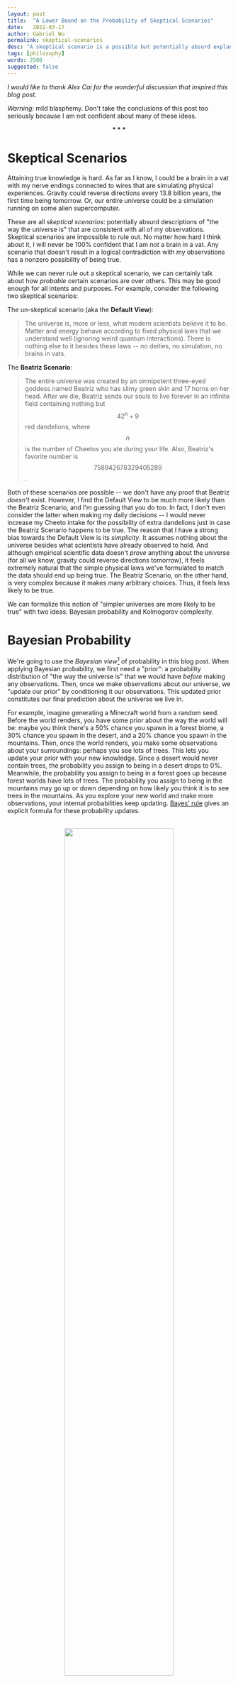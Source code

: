 ```yaml
---
layout: post
title:  "A Lower Bound on the Probability of Skeptical Scenarios"
date:   2022-03-17
author: Gabriel Wu
permalink: skeptical-scenarios
desc: "A skeptical scenario is a possible but potentially absurd explanation of the universe, such as \"after we die we spend eternity in a field of red dandelions\". Here we see that, no matter how contrived a skeptical scenario is, the fact that you were able to think of it gives us a constant lower bound on its probability of being true."
tags: [philosophy]
words: 2500
suggested: false
---
```


*I would like to thank Alex Cai for the wonderful discussion that inspired this blog post.*

*Warning:* mild blasphemy. Don't take the conclusions of this post too seriously because I am not confident about many of these ideas.

<center><b>* * *</b></center>

# Skeptical Scenarios

Attaining true knowledge is hard. As far as I know, I could be a brain in a vat with my nerve endings connected to wires that are simulating physical experiences. Gravity could reverse directions every 13.8 billion years, the first time being tomorrow. Or, our entire universe could be a simulation running on some alien supercomputer.

These are all *skeptical scenarios*: potentially absurd descriptions of "the way the universe is" that are consistent with all of my observations. Skeptical scenarios are impossible to rule out. No matter how hard I think about it, I will never be 100% confident that I am *not* a brain in a vat. Any scenario that doesn't result in a logical contradiction with my observations has a nonzero possibility of being true.

While we can never rule out a skeptical scenario, we can certainly talk about how *probable* certain scenarios are over others. This may be good enough for all intents and purposes. For example, consider the following two skeptical scenarios:

The un-skeptical scenario (aka the **Default View**): 

> The universe is, more or less, what modern scientists believe it to be. Matter and energy behave according to fixed physical laws that we understand well (ignoring weird quantum interactions). There is nothing else to it besides these laws -- no deities, no simulation, no brains in vats.

The **Beatriz Scenario**:

> The entire universe was created by an omnipotent three-eyed goddess named Beatriz who has slimy green skin and 17 horns on her head. After we die, Beatriz sends our souls to live forever in an infinite field containing nothing but $$42^n+9$$ red dandelions, where $$n$$ is the number of Cheetos you ate during your life. Also, Beatriz's favorite number is $$758942678329405289$$.

Both of these scenarios are possible -- we don't have any proof that Beatriz *doesn't* exist. However, I find the Default View to be much more likely than the Beatriz Scenario, and I'm guessing that you do too. In fact, I don't even consider the latter when making my daily decisions -- I would never increase my Cheeto intake for the possibility of extra dandelions just in case the Beatriz Scenario happens to be true. The reason that I have a strong bias towards the Default View is its *simplicity*. It assumes nothing about the universe besides what scientists have already observed to hold. And although empirical scientific data doesn't *prove* anything about the universe (for all we know, gravity could reverse directions tomorrow), it feels extremely natural that the simple physical laws we've formulated to match the data should end up being true. The Beatriz Scenario, on the other hand, is very complex because it makes many arbitrary choices. Thus, it feels less likely to be true.

We can formalize this notion of "simpler universes are more likely to be true" with two ideas: Bayesian probability and Kolmogorov complexity.

# Bayesian Probability

We're going to use the *Bayesian view*[^1] of probability in this blog post. When applying Bayesian probability, we first need a "prior": a probability distribution of "the way the universe is" that we would have *before* making any observations. Then, once we make observations about our universe, we "update our prior" by conditioning it our observations. This updated prior constitutes our final prediction about the universe we live in.

[^1]: Note that there is another framework of understanding probability called the *frequentist view*. However, to my understanding, the frequentist view really only makes sense when discussing events that can be repeatedly observed, such as the outcome of a coin flip. When discussing one-off events such as "the way the universe is", the Bayesian view is much better than the frequentist view at capturing the notion of probability.

For example, imagine generating a Minecraft world from a random seed. Before the world renders, you have some prior about the way the world will be: maybe you think there's a 50% chance you spawn in a forest biome, a 30% chance you spawn in the desert, and a 20% chance you spawn in the mountains. Then, once the world renders, you make some observations about your surroundings: perhaps you see lots of trees. This lets you update your prior with your new knowledge. Since a desert would never contain trees, the probability you assign to being in a desert drops to 0%. Meanwhile, the probability you assign to being in a forest goes up because forest worlds have lots of trees. The probability you assign to being in the mountains may go up or down depending on how likely you think it is to see trees in the mountains. As you explore your new world and make more observations, your internal probabilities keep updating. [Bayes' rule](https://en.wikipedia.org/wiki/Bayes%27_theorem) gives an explicit formula for these probability updates.

<br>

<div style="text-align:center;font-size:14px">
<img src="/assets/skeptical_scenarios/minecraft.png" width="70%"> <br> <br>
<em>Feeling a warm pixelated breeze, you slowly open your eyes to a nascent Minecraft world. You see trees. Time to update those priors.</em>
</div>

<br>

We can use the same idea to reason about our own universe. The tricky part is to come up with a good prior. Imagine yourself as an unborn fetus, still floating around in amniotic fluid. Lacking eyes and ears, you have yet to receive any information about the universe you are destined to enter. *A priori*, what would you expect the universe to be like? Would you believe a universe with multiple conscious beings to be more or less likely than a universe with only one? Would the existence of God be surprising or expected? Would the Default View seem more or less likely than the Beatriz Scenario?

The answer to this question, if it exists, is certainly not obvious. As alluded to in the first section, in this post we'll use a prior based on *simplicity*. This stems from Occam's Razor: the simpler the explanation, the more likely it is. We will create a prior probability distribution that assigns more weight to universes that are simpler to describe.

# Kolmogorov Complexity

To formalize this idea of the "simplicity" of a universe, we turn to [Kolmogorov Complexity](https://en.wikipedia.org/wiki/Kolmogorov_complexity). The Kolmogorov Complexity (KC) of an object is *the length of the shortest computer program that produces the object as output.* For example, the KC of the string **afqb5CAfXzh#Nz5rT3S@f$JR59Jxt@** is much higher than the KC of **aaaaaaaaaaaaaaaaaaaaaaaaaaaaab**. Even though the two strings are the same length, the second one is computable by the short program `print("a"*29+"b")` in Python, while you can't do much better than `print("afqb5CAfXzh#Nz5rT3S@f$JR59Jxt@")` for the first one.

The syntax of the programming language we're working in doesn't really matter -- as long as we have a Turing-complete language like Python or C++, the Kolmogorov Complexity of any object will be the same up to a constant. You can think of KC as measuring the total amount of information stored in an object: its inability to be compressed. A string may be extremely long, but if its structure is very predictable, it will have a low KC because it is not very information-dense. There is a strong connection between KC and information-theoretic entropy.

So what is the KC of our universe? Assuming the Default View, we could hard-code the position of every fundamental particle at every point in time into our program. Think of this as taking a high-resolution video of the universe. This would result in an *extremely* long program. On the other hand, we could save a lot of space by specifying the laws of physics, along with certain initial conditions. The state of the universe over time could then be deterministically computed from the initial conditions and physical laws. This would result in a much shorter computer program.[^2]

[^2]: Eliezer Yudkowsky [goes so far as to say](https://www.lesswrong.com/posts/rELc88PvDkhetQzqx/complexity-and-intelligence) the KC of our universe could be less than 1000 bits. But he's talking about the *entire* universe in all of its quantum branches, not our specific quantum branch. This quantum physics stuff is way above my pay grade so I'm not quite sure what to make of it.

Now we can define a prior over universes! We want to have a distribution in which universes of lower KC are more probable. Let's say that **the prior probability that our universe has a KC of $$n$$ bits is $$2^{-n}$$** (this sums to $$1$$ over all $$n$$), and that **all universes of a given KC are equally likely**. Since there are at most $$2^n$$ potential universes with a KC equal to $$n$$ (there are only $$2^{n}$$ total programs of length $$n$$), we get that the prior probability of any given universe of KC $$n$$ is at least $$2^{-2n}$$. Let's assume that this probability is *exactly* $$2^{-2n}$$ for the sake of simplicity.[^3]

[^3]: This overlooks the possibility that *multiple* programs of length $$n$$ output the same universe. But all of the conclusions in this post still hold if we account for this.

Of course, the choice of $$2^{-n}$$ was arbitrary; we could easily have used any other function $$f(n)$$ such that $$\sum_{n=1}^{\infty} f(n) = 1$$. For most reasonable functions $$f$$ the following conclusions will still hold, so I will use $$2^{-n}$$ to keep the calculations easy.

Remember that we still need to update our prior based on our observations. A universe tessellated with nothing but vegan hot dogs has a low KC, but it has $$0$$ probability of being true because it does not match what we observe. However, given two universes that both conform to our observations (such as the Default View and the Beatriz Scenario), we can discuss their *relative* probabilities by comparing their priors. The Beatriz Scenario probably has a higher KC than the Default View -- after all, a program outputting the Beatriz Scenario has to output our physical universe *in addition to* the information about Beatriz -- so it is less probable.

In fact, since our prior ranges over descriptions of *entire universes* (there's no notion of chance), we can say that, given any hypothetical universe, the probability of making the observations that we did is discrete: either $$0$$ or $$1$$. This simplifies things under Bayes' Rule[^4] by letting us say that the relative probabilities of two skeptical scenarios given our observations are the same as they were in the prior distribution.

<br>

<div style="text-align:center;font-size:14px">
<img src="/assets/skeptical_scenarios/hotdogs.png" width="70%"> <br> <br>
<em>A universe tessellated with nothing but vegan hot dogs.</em>
</div>

<br>

[^4]: In the formula <span>$$P(S \,|\, obs) = \frac{P(obs \,|\, S)P(S)}{P(obs)}$$</span>, this means that <span>$$P(obs \,|\, S)$$</span> is either $$0$$ or $$1$$. So among all $$S$$ that satisfy $$obs$$, their probabilities are multiplied by the constant factor $$\frac{1}{P(obs)}$$, leaving their relative probabilities unchanged.

# A Lower Bound

We can finally state the main conclusion of this blog post. 

> Assuming such a prior, *any* skeptical scenario you can think of, no matter how contrived or absurd, must be *at least* $$2^{-400}$$ as likely as the Default View.

How can this be possible? After all, can't there be skeptical scenarios of arbitrarily large KC, which gives them arbitrarily low probabilities relative to the Default View?

The answer is the presence of the phrase *"you can think of"*. The fact that you thought of a skeptical scenario gives an *upper bound* on its Kolmogorov Complexity.

*Lemma:* The KC of any skeptical scenario you can think of is at most the KC of the Default View, plus 200 bits.

*Proof of Lemma:* Consider any skeptical scenario $$S$$ that you think of, for example the Beatriz Scenario. There exists the following program that outputs $$S$$. First, start with the code of the shortest program that outputs the Default View (say this requires $$n$$ bits). Modify the code so that, instead of outputting the Default View, it computes and stores the entire history of the Default-View-universe in an intermediate variable. Then, hard-code in a new variable that "points" to yourself at a time in which you are thinking of $$S$$. This variable must specify the exact second in which you were thinking about $$S$$, along with some information that distinguishes you apart from all other thinking beings in the universe at that time. 

How many bits of information does this require? Well, the time stamp can be encoded in a number approximately equal to the number of seconds that have passed since the start of the universe, which is around $$13 \times 10^9 \cdot 365 \cdot 24 \cdot 3600 \approx 4 \times 10^{17}$$. This requires $$60$$ bits of information. Given this point in time, to point to *you, the human being* specifically, we can first point to our Sun, then point to you as a thinking creature in the Sun's planetary system. Scientists believe there could be around [$$10^{24}$$ stars in the universe](https://theconversation.com/how-many-stars-are-there-in-space-165370), so we would need $$80$$ bits of information to single out the Sun. There are only $$\approx 10^{10}$$ humans in our solar system, so we would require another $$35$$ bits of information to point to you. Altogether, this pointer would require $$60 + 80 + 35 = 175$$ bits of information. We can round up to $$200$$ to account for having very sloppy estimates.

Now that we have a pointer consisting of $$200$$ bits, we can simply point to $$S$$ in your brain at the given time and have the program output whatever skeptical scenario you're thinking of, whether it be the Beatriz Scenario or something much more contrived. This program has a length no more than $$n + 200$$. Thus, $$KC(S) \leq KC(\text{Default-View}) + 200$$. $$\blacksquare$$

The final result follows easily from the Lemma. Since both the Default View and $$S$$ conform with our observations, their relative probabilities are the same as their relative probabilities in the prior probability distribution, which must be at most $$2^{-2 \cdot 200} = 2^{-400}$$.

# The Consequences

I'll be the first to admit that $$2^{-400}$$ is an *extremely* tiny number. This means that at a first glance, our lower bound is extremely weak. But when you think about it, $$2^{-400}$$ is quite large compared to how absurdly contrived I *could* make a skeptical scenario. For example, I could modify Beatriz's favorite number to be the gargantuan integer that I get by mashing my fingers over my number pad for an entire hour -- our lower bound shows us that its KC is still at most $$200$$ bits more than the complexity of the default view.

But still, $$2^{-400}$$ is tiny. So at the end of the day, I doubt that this result should affect our everyday actions in any meaningful way. However, I believe that the underlying ideas in this post -- Bayesian priors, Kolmogorov complexity -- are compelling and fundamentally important to epistemics, offering a powerful framework from which we can talk about *the way the universe is*.

¡Gracias por leer!

<br>

***

<br>
